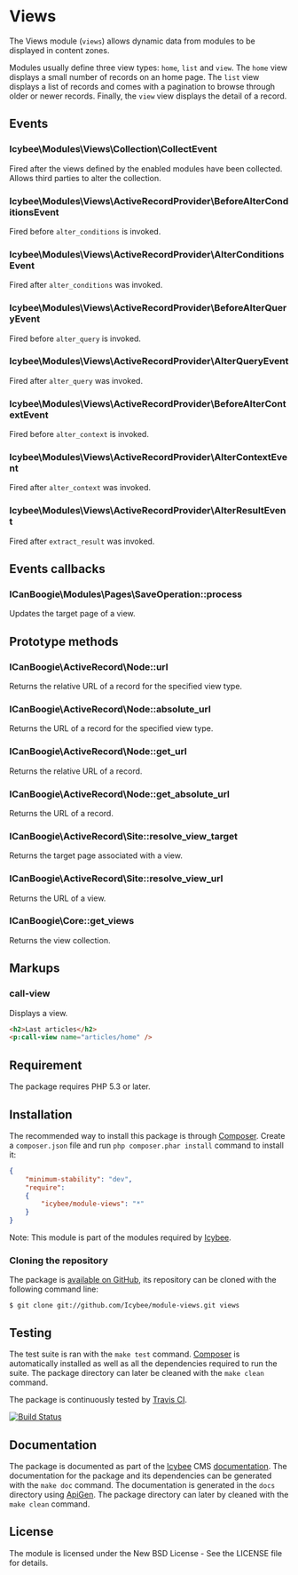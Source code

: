 # Views

The Views module (`views`) allows dynamic data from modules to be displayed in content zones.

Modules usually define three view types: `home`, `list` and `view`. The `home` view displays a
small number of records on an home page. The `list` view displays a list of records and comes with
a pagination to browse through older or newer records. Finally, the `view` view displays the
detail of a record.





## Events

### Icybee\Modules\Views\Collection\CollectEvent

Fired after the views defined by the enabled modules have been collected. Allows third parties to
alter the collection.



### Icybee\Modules\Views\ActiveRecordProvider\BeforeAlterConditionsEvent

Fired before `alter_conditions` is invoked.



### Icybee\Modules\Views\ActiveRecordProvider\AlterConditionsEvent

Fired after `alter_conditions` was invoked.



### Icybee\Modules\Views\ActiveRecordProvider\BeforeAlterQueryEvent

Fired before `alter_query` is invoked.



### Icybee\Modules\Views\ActiveRecordProvider\AlterQueryEvent

Fired after `alter_query` was invoked.



### Icybee\Modules\Views\ActiveRecordProvider\BeforeAlterContextEvent

Fired before `alter_context` is invoked.



### Icybee\Modules\Views\ActiveRecordProvider\AlterContextEvent

Fired after `alter_context` was invoked.



### Icybee\Modules\Views\ActiveRecordProvider\AlterResultEvent

Fired after `extract_result` was invoked.




## Events callbacks


### ICanBoogie\Modules\Pages\SaveOperation::process

Updates the target page of a view.




## Prototype methods

### ICanBoogie\ActiveRecord\Node::url

Returns the relative URL of a record for the specified view type.



### ICanBoogie\ActiveRecord\Node::absolute_url

Returns the URL of a record for the specified view type.



### ICanBoogie\ActiveRecord\Node::get_url

Returns the relative URL of a record.



### ICanBoogie\ActiveRecord\Node::get_absolute_url

Returns the URL of a record.



### ICanBoogie\ActiveRecord\Site::resolve_view_target

Returns the target page associated with a view.



### ICanBoogie\ActiveRecord\Site::resolve_view_url

Returns the URL of a view.



### ICanBoogie\Core::get_views

Returns the view collection.




## Markups

### call-view

Displays a view.

```html
<h2>Last articles</h2>
<p:call-view name="articles/home" />
```





## Requirement

The package requires PHP 5.3 or later.





## Installation

The recommended way to install this package is through [Composer](http://getcomposer.org/).
Create a `composer.json` file and run `php composer.phar install` command to install it:

```json
{
	"minimum-stability": "dev",
	"require":
	{
		"icybee/module-views": "*"
	}
}
```

Note: This module is part of the modules required by [Icybee](http://icybee.org).





### Cloning the repository

The package is [available on GitHub](https://github.com/Icybee/module-views), its repository can be
cloned with the following command line:

	$ git clone git://github.com/Icybee/module-views.git views





## Testing

The test suite is ran with the `make test` command. [Composer](http://getcomposer.org/) is
automatically installed as well as all the dependencies required to run the suite. The package
directory can later be cleaned with the `make clean` command.

The package is continuously tested by [Travis CI](http://about.travis-ci.org/).

[![Build Status](https://travis-ci.org/Icybee/module-views.png?branch=master)](https://travis-ci.org/Icybee/module-views)





## Documentation

The package is documented as part of the [Icybee](http://icybee.org/) CMS
[documentation](http://icybee.org/docs/). The documentation for the package and its
dependencies can be generated with the `make doc` command. The documentation is generated in
the `docs` directory using [ApiGen](http://apigen.org/). The package directory can later by
cleaned with the `make clean` command.





## License

The module is licensed under the New BSD License - See the LICENSE file for details.